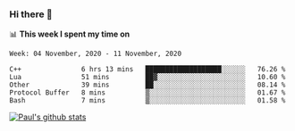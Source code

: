 ### Hi there 👋

📊 **This week I spent my time on**
<!--START_SECTION:waka-->
```text
Week: 04 November, 2020 - 11 November, 2020

C++               6 hrs 13 mins   ███████████████████░░░░░░   76.26 % 
Lua               51 mins         ██▓░░░░░░░░░░░░░░░░░░░░░░   10.60 % 
Other             39 mins         ██░░░░░░░░░░░░░░░░░░░░░░░   08.14 % 
Protocol Buffer   8 mins          ▒░░░░░░░░░░░░░░░░░░░░░░░░   01.67 % 
Bash              7 mins          ▒░░░░░░░░░░░░░░░░░░░░░░░░   01.58 % 
```
<!--END_SECTION:waka-->


[![Paul's github stats](https://github-readme-stats.vercel.app/api?username=mickeyouyou&theme=dracula&show_icons=true)](https://github.com/anuraghazra/github-readme-stats)
